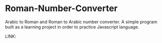 # Roman-Number-Converter

Arabic to Roman and Roman to Arabic number converter.
A simple program built as a learning project in order to practice Javascript language.

LINK:
